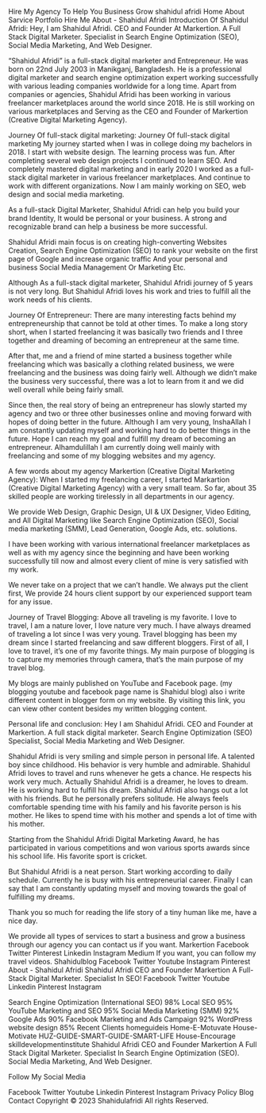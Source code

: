 Hire My Agency To Help You Business Grow
shahidul afridi
Home
About
Sarvice
Portfolio
Hire Me
About - Shahidul Afridi
Introduction Of Shahidul Afridi:
Hey, I am Shahidul Afridi. CEO and Founder At Markertion. A Full Stack Digital Marketer. Specialist in Search Engine Optimization (SEO), Social Media Marketing, And Web Designer.


“Shahidul Afridi” is a full-stack digital marketer and Entrepreneur. He was born on 22nd July 2003 in Manikganj, Bangladesh. He is a professional digital marketer and search engine optimization expert working successfully with various leading companies worldwide for a long time. Apart from companies or agencies, Shahidul Afridi has been working in various freelancer marketplaces around the world since 2018. He is still working on various marketplaces and Serving as the CEO and Founder of Markertion (Creative Digital Marketing Agency).

Journey Of full-stack digital marketing:
Journey Of full-stack digital marketing
My journey started when I was in college doing my bachelors in 2018. I start with website design. The learning process was fun. After completing several web design projects I continued to learn SEO. And completely mastered digital marketing and in early 2020 I worked as a full-stack digital marketer in various freelancer marketplaces. And continue to work with different organizations. Now I am mainly working on SEO, web design and social media marketing.

As a full-stack Digital Marketer, Shahidul Afridi can help you build your brand Identity, It would be personal or your business. A strong and recognizable brand can help a business be more successful.

Shahidul Afridi main focus is on creating high-converting Websites Creation, Search Engine Optimization (SEO) to rank your website on the first page of Google and increase organic traffic And your personal and business Social Media Management Or Marketing Etc.

Although As a full-stack digital marketer, Shahidul Afridi journey of 5 years is not very long. But Shahidul Afridi loves his work and tries to fulfill all the work needs of his clients.

Journey Of Entrepreneur:
There are many interesting facts behind my entrepreneurship that cannot be told at other times. To make a long story short, when I started freelancing it was basically two friends and I three together and dreaming of becoming an entrepreneur at the same time.

After that, me and a friend of mine started a business together while freelancing which was basically a clothing related business, we were freelancing and the business was doing fairly well. Although we didn’t make the business very successful, there was a lot to learn from it and we did well overall while being fairly small.

Since then, the real story of being an entrepreneur has slowly started my agency and two or three other businesses online and moving forward with hopes of doing better in the future. Although I am very young, InshaAllah I am constantly updating myself and working hard to do better things in the future. Hope I can reach my goal and fulfill my dream of becoming an entrepreneur. Alhamdulillah I am currently doing well mainly with freelancing and some of my blogging websites and my agency.

A few words about my agency Markertion (Creative Digital Marketing Agency):
When I started my freelancing career, I started Markartion (Creative Digital Marketing Agency) with a very small team. So far, about 35 skilled people are working tirelessly in all departments in our agency. 

We provide Web Design, Graphic Design, UI & UX Designer, Video Editing, and All Digital Marketing like Search Engine Optimization (SEO), Social media marketing (SMM), Lead Generation, Google Ads, etc. solutions.

I have been working with various international freelancer marketplaces as well as with my agency since the beginning and have been working successfully till now and almost every client of mine is very satisfied with my work.

We never take on a project that we can’t handle. We always put the client first,  We provide 24 hours client support by our experienced support team for any issue.

Journey of Travel Blogging:
Above all traveling is my favorite. I love to travel, I am a nature lover, I love nature very much. I have always dreamed of traveling a lot since I was very young. Travel blogging has been my dream since I started freelancing and saw different bloggers. First of all, I love to travel, it’s one of my favorite things. My main purpose of blogging is to capture my memories through camera, that’s the main purpose of my travel blog.

My blogs are mainly published on YouTube and Facebook page. (my blogging youtube and facebook page name is Shahidul blog) also i write different content in blogger form on my website. By visiting this link, you can view other content besides my written blogging content.

Personal life and conclusion:
Hey I am Shahidul Afridi. CEO and Founder at Markertion. A full stack digital marketer. Search Engine Optimization (SEO) Specialist, Social Media Marketing and Web Designer.

Shahidul Afridi is very smiling and simple person in personal life. A talented boy since childhood. His behavior is very humble and admirable. Shahidul Afridi loves to travel and runs whenever he gets a chance. He respects his work very much. Actually Shahidul Afridi is a dreamer, he loves to dream. He is working hard to fulfill his dream. Shahidul Afridi also hangs out a lot with his friends. But he personally prefers solitude. He always feels comfortable spending time with his family and his favorite person is his mother. He likes to spend time with his mother and spends a lot of time with his mother.

Starting from the Shahidul Afridi Digital Marketing Award, he has participated in various competitions and won various sports awards since his school life. His favorite sport is cricket.

But Shahidul Afridi is a neat person. Start working according to daily schedule. Currently he is busy with his entrepreneurial career. Finally I can say that I am constantly updating myself and moving towards the goal of fulfilling my dreams.

Thank you so much for reading the life story of a tiny human like me, have a nice day.

We provide all types of services to start a business and grow a business through our agency you can contact us if you want.
Markertion
Facebook
Twitter
Pinterest
Linkedin
Instagram
Medium
If you want, you can follow my travel videos.
Shahidulblog
Facebook
Twitter
Youtube
Instagram
Pinterest
About - Shahidul Afridi
Shahidul Afridi
CEO and Founder Markertion
A Full-Stack Digital Marketer. Specialist In SEO!
Facebook
 Twitter
 Youtube
 Linkedin
 Pinterest
 Instagram




Search Engine Optimization (International SEO)
98%
Local SEO
95%
YouTube Marketing and SEO
95%
Social Media Marketing (SMM)
92%
Google Ads
90%
Facebook Marketing and Ads Campaign
92%
WordPress website design
85%
Recent Clients
homeguideis
Home-E-Motuvate
House-Motivate
HUZ-GUIDE-SMART-GUIDE-SMART-LIFE
House-Encourage
skilldevelopmentinstitute
Shahidul Afridi
CEO and Founder Markertion
A Full Stack Digital Marketer. Specialist In Search Engine Optimization (SEO). Social Media Marketing, And Web Designer.

Follow My Social Media

Facebook
 Twitter
 Youtube
 Linkedin
 Pinterest
 Instagram
Privacy Policy
Blog
Contact
Copyright © 2023 Shahidulafridi All rights Reserved.

